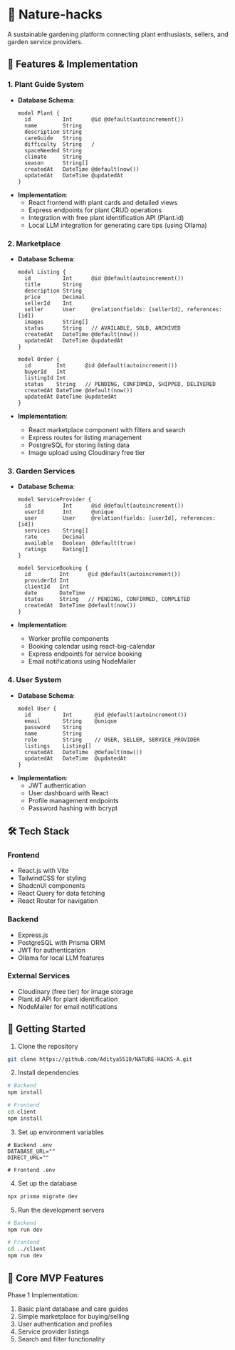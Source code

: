 # 🌱 Nature-hacks

A sustainable gardening platform connecting plant enthusiasts, sellers, and garden service providers.

## 🎯 Features & Implementation

### 1. Plant Guide System

- **Database Schema**:
  ```prisma
  model Plant {
    id          Int      @id @default(autoincrement())
    name        String
    description String
    careGuide   String
    difficulty  String   /
    spaceNeeded String
    climate     String
    season      String[]
    createdAt   DateTime @default(now())
    updatedAt   DateTime @updatedAt
  }
  ```
- **Implementation**:
  - React frontend with plant cards and detailed views
  - Express endpoints for plant CRUD operations
  - Integration with free plant identification API (Plant.id)
  - Local LLM integration for generating care tips (using Ollama)

### 2. Marketplace

- **Database Schema**:

  ```prisma
  model Listing {
    id          Int      @id @default(autoincrement())
    title       String
    description String
    price       Decimal
    sellerId    Int
    seller      User     @relation(fields: [sellerId], references: [id])
    images      String[]
    status      String   // AVAILABLE, SOLD, ARCHIVED
    createdAt   DateTime @default(now())
    updatedAt   DateTime @updatedAt
  }

  model Order {
    id        Int      @id @default(autoincrement())
    buyerId   Int
    listingId Int
    status    String   // PENDING, CONFIRMED, SHIPPED, DELIVERED
    createdAt DateTime @default(now())
    updatedAt DateTime @updatedAt
  }
  ```

- **Implementation**:
  - React marketplace component with filters and search
  - Express routes for listing management
  - PostgreSQL for storing listing data
  - Image upload using Cloudinary free tier

### 3. Garden Services

- **Database Schema**:

  ```prisma
  model ServiceProvider {
    id          Int      @id @default(autoincrement())
    userId      Int      @unique
    user        User     @relation(fields: [userId], references: [id])
    services    String[]
    rate        Decimal
    available   Boolean  @default(true)
    ratings     Rating[]
  }

  model ServiceBooking {
    id         Int      @id @default(autoincrement())
    providerId Int
    clientId   Int
    date       DateTime
    status     String   // PENDING, CONFIRMED, COMPLETED
    createdAt  DateTime @default(now())
  }
  ```

- **Implementation**:
  - Worker profile components
  - Booking calendar using react-big-calendar
  - Express endpoints for service booking
  - Email notifications using NodeMailer

### 4. User System

- **Database Schema**:
  ```prisma
  model User {
    id          Int       @id @default(autoincrement())
    email       String    @unique
    password    String
    name        String
    role        String    // USER, SELLER, SERVICE_PROVIDER
    listings    Listing[]
    createdAt   DateTime  @default(now())
    updatedAt   DateTime  @updatedAt
  }
  ```
- **Implementation**:
  - JWT authentication
  - User dashboard with React
  - Profile management endpoints
  - Password hashing with bcrypt

## 🛠️ Tech Stack

### Frontend

- React.js with Vite
- TailwindCSS for styling
- ShadcnUI components
- React Query for data fetching
- React Router for navigation

### Backend

- Express.js
- PostgreSQL with Prisma ORM
- JWT for authentication
- Ollama for local LLM features

### External Services

- Cloudinary (free tier) for image storage
- Plant.id API for plant identification
- NodeMailer for email notifications

## 🚀 Getting Started

1. Clone the repository

```bash
git clone https://github.com/Aditya5510/NATURE-HACKS-A.git
```

2. Install dependencies

```bash
# Backend
npm install

# Frontend
cd client
npm install

```

3. Set up environment variables

```env
# Backend .env
DATABASE_URL=""
DIRECT_URL=""

# Frontend .env

```

4. Set up the database

```bash
npx prisma migrate dev
```

5. Run the development servers

```bash
# Backend
npm run dev

# Frontend
cd ../client
npm run dev
```

## 📱 Core MVP Features

Phase 1 Implementation:

1. Basic plant database and care guides
2. Simple marketplace for buying/selling
3. User authentication and profiles
4. Service provider listings
5. Search and filter functionality
